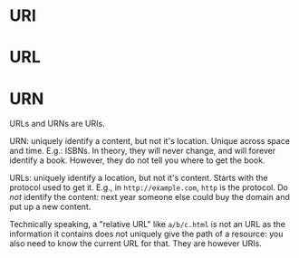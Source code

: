 # URI

# URL

# URN

URLs and URNs are URIs.

URN: uniquely identify a content, but not it's location. Unique across space and time. E.g.: ISBNs. In theory, they will never change, and will forever identify a book. However, they do not tell you where to get the book.

URLs: uniquely identify a location, but not it's content. Starts with the protocol used to get it. E.g., in `http://example.com`, `http` is the protocol. Do *not* identify the content: next year someone else could buy the domain and put up a new content.

Technically speaking, a "relative URL" like `a/b/c.html` is not an URL as the information it contains does not uniquely give the path of a resource: you also need to know the current URL for that. They are however URIs.
